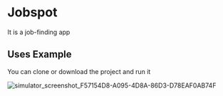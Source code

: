 
# Jobspot

It is a job-finding app


## Uses Example
 You can clone or download the project and run it
 

![simulator_screenshot_F57154D8-A095-4D8A-86D3-D78EAF0AB74F](https://github.com/user-attachments/assets/68458819-2535-44c4-8ff2-56d504b89352)
